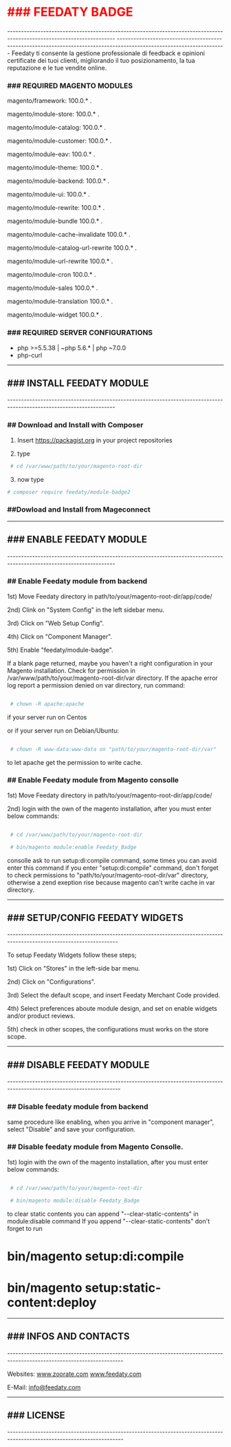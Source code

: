 <h1 style="color:red">### FEEDATY BADGE</h1>
---------------------------------------------------------------------------------------------------------------------
---------------------------------------------------------------------------------------------------------------------
Feedaty ti consente la gestione professionale
di feedback e opinioni certificate dei tuoi clienti,
migliorando il tuo posizionamento,
la tua reputazione e le tue vendite online.

<h3>### REQUIRED MAGENTO MODULES</h3>

magento/framework: 					100.0.* .

magento/module-store: 				100.0.* .

magento/module-catalog: 			100.0.* .

magento/module-customer: 			100.0.* .

magento/module-eav: 				100.0.* .

magento/module-theme: 				100.0.* .

magento/module-backend: 			100.0.* .

magento/module-ui: 					100.0.* .

magento/module-rewrite: 			100.0.* .

magento/module-bundle				100.0.* .

magento/module-cache-invalidate		100.0.* .

magento/module-catalog-url-rewrite	100.0.* .

magento/module-url-rewrite 			100.0.* .

magento/module-cron					100.0.* .

magento/module-sales				100.0.* .

magento/module-translation			100.0.* .

magento/module-widget				100.0.* .

<h3>### REQUIRED SERVER CONFIGURATIONS</h3>

- php >=5.5.38 | ~php 5.6.* | php ~7.0.0
- php-curl 

---------------------------------------------------------------------------------------------------------------------
<h2>### INSTALL FEEDATY MODULE</h2>
---------------------------------------------------------------------------------------------------------------------

<h3>## Download and Install with Composer</h3>

1) Insert https://packagist.org in your project repositories

2) type 
```bash
 # cd /var/www/path/to/your/magento-root-dir
```

3) now type
 ```bash
 # composer require feedaty/module-badge2
```
<h3>##Dowload and Install from Mageconnect</h3>



---------------------------------------------------------------------------------------------------------------------
<h2>### ENABLE FEEDATY MODULE</h2>
---------------------------------------------------------------------------------------------------------------------

<h3>## Enable Feedaty module from backend</h3>

1st) Move Feedaty directory in path/to/your/magento-root-dir/app/code/

2nd) Clink on "System Config" in the left sidebar menu.

3rd) Click on "Web Setup Config".

4th) Click on "Component Manager".

5th) Enable "feedaty/module-badge".

If a blank page returned, maybe you haven't a right configuration in your
Magento installation.
Check for permission in /var/www/path/to/your/magento-root-dir/var directory.
If the apache error log report a permission denied on var 
directory, run command:
```bash

 # chown -R apache:apache 

```
if your server run on Centos

or if your server run on Debian/Ubuntu:

```bash

 # chown -R www-data:www-data on "path/to/your/magento-root-dir/var"

```

 to let apache get the permission to write cache.

<h3>## Enable Feedaty module from Magento consolle</h3>

1st) Move Feedaty directory in path/to/your/magento-root-dir/app/code/

2nd) login with the own of the magento installation, after you must enter below commands:

```bash

 # cd /var/www/path/to/your/magento-root-dir

 # bin/magento module:enable Feedaty_Badge

```
 consolle ask to run setup:di:compile command, some times you can avoid enter this command
 if you enter "setup:di:compile" command, don't forget to check permissions to 
 "path/to/your/magento-root-dir/var" directory, otherwise a zend exeption rise
 because magento can't write cache in var directory.

----------------------------------------------------------------------------------------------------------------------
<h2>### SETUP/CONFIG FEEDATY WIDGETS</h2>
----------------------------------------------------------------------------------------------------------------------

To setup Feedaty Widgets follow these steps;

1st) Click on "Stores" in the left-side bar menu.

2nd) Click on "Configurations".

3rd) Select the default scope, and insert Feedaty Merchant Code provided.

4th) Select preferences aboute module design, and set on enable widgets and/or product reviews.

5th) check in other scopes, the configurations must works on the store scope.

-----------------------------------------------------------------------------------------------------------------------
<h2>### DISABLE FEEDATY MODULE</h2>
-----------------------------------------------------------------------------------------------------------------------

<h3>## Disable feedaty module from backend</h3>

same procedure like enabling, when you arrive in "component manager", select "Disable" and save your configuration.

<h3>## Disable feedaty module from Magento Consolle.</h3>

1st) login with the own of the magento installation, after you must enter below commands:
```bash

 # cd /var/www/path/to/your/magento-root-dir

 # bin/magento module:disable Feedaty_Badge

```
to clear static contents you can append "--clear-static-contents" in module:disable command
If you append "--clear-static-contents" don't forget to run

 # bin/magento setup:di:compile
 # bin/magento setup:static-content:deploy

------------------------------------------------------------------------------------------------------------------------
<h2>### INFOS AND CONTACTS </h2>
------------------------------------------------------------------------------------------------------------------------

Websites:
www.zoorate.com
www.feedaty.com

E-Mail:
info@feedaty.com

------------------------------------------------------------------------------------------------------------------------
<h2>### LICENSE</h2>
------------------------------------------------------------------------------------------------------------------------


